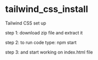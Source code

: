# tailwind_css_install
Tailwind CSS set up 

step 1: download zip file and extract it 

step 2: to run code type:  npm start

step 3: and start working on index.html file
